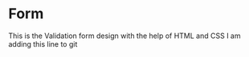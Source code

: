 # Form
This is the Validation form design with the help of HTML and CSS
I am adding this line to git